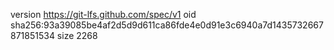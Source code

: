 version https://git-lfs.github.com/spec/v1
oid sha256:93a39085be4af2d5d9d611ca86fde4e0d91e3c6940a7d1435732667871851534
size 2268
